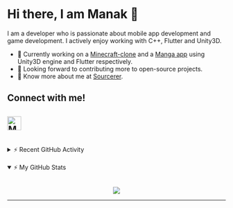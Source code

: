 # Hi there, I am Manak 👋

I am a developer who is passionate about mobile app development and game development. I actively enjoy working with C++, Flutter and Unity3D.
<!-- blank line -->
- 🔭 Currently working on a [Minecraft-clone][MineClone] and a [Manga app][OtakuFix] using Unity3D engine and Flutter respectively.
- 🥅 Looking forward to contributing more to open-source projects.
- 👨 Know more about me at [Sourcerer][sourcerer].

## Connect with me!

<!--[<img align="left" alt="manakmishra.github.io" width="32px" src="https://raw.githubusercontent.com/iconic/open-iconic/master/svg/globe.svg" />][website]-->
[<img align="left" alt="Manak Mishra | LinkedIn" width="32px" src="https://unpkg.com/simple-icons@v3/icons/linkedin.svg" />][linkedin]
<br />
<br />
---

<details>
    <summary>⚡ Recent GitHub Activity </summary>
    <br>

<!--START_SECTION:activity-->
1. 🎉 Merged PR [#1](https://github.com/manakmishra/resume/pull/1) in [manakmishra/resume](https://github.com/manakmishra/resume)
2. ❌ Reopened PR [#1](https://github.com/manakmishra/resume/pull/1) in [manakmishra/resume](https://github.com/manakmishra/resume)
3. ❌ Closed PR [#1](https://github.com/manakmishra/resume/pull/1) in [manakmishra/resume](https://github.com/manakmishra/resume)
4. 💪 Opened PR [#1](https://github.com/manakmishra/resume/pull/1) in [manakmishra/resume](https://github.com/manakmishra/resume)
5. ❗️ Opened issue [#1277](https://github.com/JonathanGin52/JonathanGin52/issues/1277) in [JonathanGin52/JonathanGin52](https://github.com/JonathanGin52/JonathanGin52)
<!--END_SECTION:activity-->

</details>
<br>

<details open>
    <summary>⚡ My GitHub Stats </summary>
    <br>
    <p align="center">
        <img src="https://github-readme-stats.manakmishra.vercel.app/api?username=manakmishra&show_icons=true&theme=radical"/>
    </p>
</details>
<!-- blank line -->

---

[MineClone]: https://github.com/manakmishra/MineClone
[OtakuFix]: https://github.com/manakmishra/OtakuFix
[sourcerer]: https://sourcerer.io/manakmishra
[linkedin]: https://www.linkedin.com/in/manakmishra/
[website]: https://manakmishra.github.io/